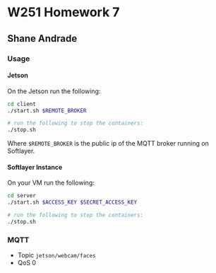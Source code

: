 # W251 Homework 7

## Shane Andrade

### Usage

#### Jetson

On the Jetson run the following:
```bash
cd client
./start.sh $REMOTE_BROKER

# run the following to stop the containers:
./stop.sh
```

Where `$REMOTE_BROKER` is the public ip of the MQTT broker running on Softlayer.

#### Softlayer Instance

On your VM run the following:
```bash
cd server
./start.sh $ACCESS_KEY $SECRET_ACCESS_KEY

# run the following to stop the containers:
./stop.sh
```

### MQTT
 * Topic `jetson/webcam/faces`
 * QoS 0
